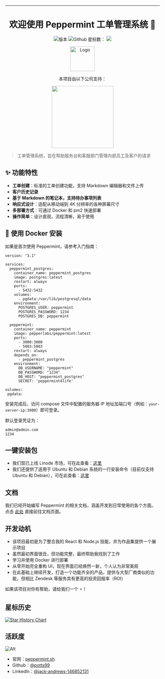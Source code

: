 ---
<h1 align="center">欢迎使用 Peppermint 工单管理系统 🍵</h1>
<p align="center">
  <img alt="版本" src="https://img.shields.io/badge/version-0.2-blue.svg?cacheSeconds=2592000" />
  <a target="_blank">
    <img alt="Github 星标数：" src="https://img.shields.io/github/stars/jwandrews99/winter?style=social" />
  </a>
  <img src="https://img.shields.io/docker/pulls/pepperlabs/peppermint" />
</p>
<p align="center">
    <img src="./static/logo.svg" alt="Logo" height="80px" >
</p>
<p align="center">本项目由以下公司支持：</p>
<p align="center">
  <a href="https://www.digitalocean.com/">
    <img src="https://opensource.nyc3.cdn.digitaloceanspaces.com/attribution/assets/SVG/DO_Logo_horizontal_blue.svg" width="201px">
  </a>
</p>

> 工单管理系统，旨在帮助服务台和客服部门管理内部员工及客户的请求

## ✨ 功能特性

- **工单创建**：标准的工单创建功能，支持 Markdown 编辑器和文件上传
- **客户历史记录**
- **基于 Markdown 的笔记本，支持待办事项列表**
- **响应式设计**：适配从移动端到 4K 分辨率的各种屏幕尺寸
- **多部署方式**：可通过 Docker 和 pm2 快速部署
- **操作简单**：设计直观，流程清晰，易于使用

## 🐳 使用 Docker 安装

如果是首次使用 Peppermint，请参考入门指南：

```
version: "3.1"

services:
  peppermint_postgres:
    container_name: peppermint_postgres
    image: postgres:latest
    restart: always
    ports:
      - 5432:5432
    volumes:
      - pgdata:/var/lib/postgresql/data
    environment:
      POSTGRES_USER: peppermint
      POSTGRES_PASSWORD: 1234
      POSTGRES_DB: peppermint

  peppermint:
    container_name: peppermint
    image: pepperlabs/peppermint:latest
    ports:
      - 3000:3000
      - 5003:5003
    restart: always
    depends_on:
      - peppermint_postgres
    environment:
      DB_USERNAME: "peppermint"
      DB_PASSWORD: "1234"
      DB_HOST: "peppermint_postgres"
      SECRET: 'peppermint4life'

volumes:
 pgdata:

```

安装完成后，访问 compose 文件中配置的服务器 IP 地址加端口号（例如：`your-server-ip:3000`）即可登录。

默认登录凭证为：

```
admin@admin.com
1234
```

## 一键安装包

- 我们现已上线 Linode 市场，可在此查看：<a href="https://www.linode.com/marketplace/apps/peppermint-lab/peppermint/">这里</a>
- 我们还提供了适用于 Ubuntu 和 Debian 系统的一行安装命令（目前仅支持 Ubuntu 和 Debian），可在此查看：<a href="https://spearmint.sh/">这里</a>

## 文档

我们已经开始编写 Peppermint 的相关文档，涵盖开发到日常使用的各个方面。点击 <a href="https://docs.peppermint.sh">此处</a> 直接前往文档页面。

## 开发动机

- 该项目最初是为了整合我的 React 和 Node.js 技能，并为作品集提供一个展示项目
- 虽然最初界面很丑，但功能完整，最终帮助我找到了工作
- 学习并使用 Docker 进行部署
- 从零开始完全重构 UI，现在界面已经焕然一新，个人认为非常美观
- 在此基础上继续开发，打造一个功能齐全的产品，提供与大型厂商类似的功能，但相比 Zendesk 等服务具有更高的投资回报率（ROI）

如果该项目对你有帮助，请给我们一个 ⭐️！

## 星标历史

[![Star History Chart](https://api.star-history.com/svg?repos=Peppermint-Lab/peppermint&type=Date)](https://star-history.com/#Peppermint-Lab/peppermint&Date)

## 活跃度
![Alt](https://repobeats.axiom.co/api/embed/9b568eb9e41b60f60fe155836b1ef0fb2a7b93b9.svg "Repobeats analytics image")

- 官网：[peppermint.sh](https://peppermint.sh/)
- Github：[@potts99](https://github.com/potts99)
- LinkedIn：[@jack-andrews-146852131](https://linkedin.com/in/jack-andrews-146852131)